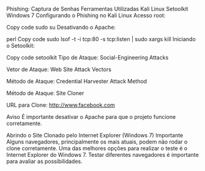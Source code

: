 Phishing: Captura de Senhas
Ferramentas Utilizadas
Kali Linux
Setoolkit
Windows 7
Configurando o Phishing no Kali Linux
Acesso root:

Copy code
sudo su
Desativando o Apache:

perl
Copy code
sudo lsof -t -i tcp:80 -s tcp:listen | sudo xargs kill
Iniciando o Setoolkit:

Copy code
setoolkit
Tipo de Ataque: Social-Engineering Attacks

Vetor de Ataque: Web Site Attack Vectors

Método de Ataque: Credential Harvester Attack Method

Método de Ataque: Site Cloner

URL para Clone: http://www.facebook.com

Aviso
É importante desativar o Apache para que o projeto funcione corretamente.

Abrindo o Site Clonado pelo Internet Explorer (Windows 7)
Importante
Alguns navegadores, principalmente os mais atuais, podem não rodar o clone corretamente. Uma das melhores opções para realizar o teste é o Internet Explorer do Windows 7. Testar diferentes navegadores é importante para avaliar as possibilidades.
